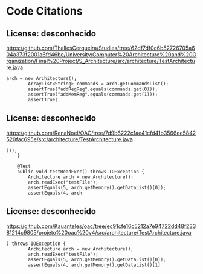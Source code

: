 # Code Citations

## License: desconhecido
https://github.com/ThallesCerqueira/Studies/tree/62df7df0c6b52726705a604a373f2001a6fd46be/University/Computer%20Architecture%20and%20Organization/Final%20Project/S_Architecture/src/architecture/TestArchitecture.java

```
arch = new Architecture();
        ArrayList<String> commands = arch.getCommandsList();
        assertTrue("addRegReg".equals(commands.get(0)));
        assertTrue("addMemReg".equals(commands.get(1)));
        assertTrue(
```


## License: desconhecido
https://github.com/RenaNoel/OAC/tree/7d9b6222c1ae41cfd41b3566ee5842520fac695e/src/architecture/TestArchitecture.java

```
)));
    }

    @Test
    public void testReadExec() throws IOException {
        Architecture arch = new Architecture();
        arch.readExec("testFile");
        assertEquals(5, arch.getMemory().getDataList()[0]);
        assertEquals(4, arch
```


## License: desconhecido
https://github.com/Kauanteles/oac/tree/ec91cfe16c5212a7e94722dd48f23381214c9805/projeto%20oac%20v4/src/architecture/TestArchitecture.java

```
) throws IOException {
        Architecture arch = new Architecture();
        arch.readExec("testFile");
        assertEquals(5, arch.getMemory().getDataList()[0]);
        assertEquals(4, arch.getMemory().getDataList()[1]
```

